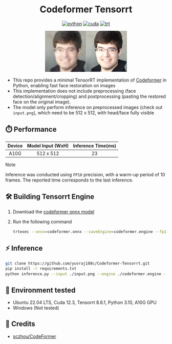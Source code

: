 <div align="center">

# Codeformer Tensorrt

[![python](https://img.shields.io/badge/python-3.10.12-green)](https://www.python.org/downloads/release/python-31012/)
[![cuda](https://img.shields.io/badge/cuda-12.3-green)](https://developer.nvidia.com/cuda-downloads)
[![trt](https://img.shields.io/badge/TRT-8.6-green)](https://developer.nvidia.com/tensorrt)

</div>

<p align="center">
  <img src="demo.png" height="128" />
</p>

- This repo provides a minimal TensorRT implementation of [Codeformer](https://github.com/sczhou/CodeFormer) in Python, enabling fast face restoration on images
- This implementation does not include preprocessing (face detection/alignment/cropping) and postprocessing (pasting the restored face on the original image).
- The model only perform inference on preprocessed images (check out `input.png`), which need to be 512 x 512, with head/face fully visible

## ⏱️ Performance

| Device | Model Input (WxH) | Inference Time(ms) |
| :----: | :---------------: | :----------------: |
|  A10G  |     512 x 512     |         23         |

> [!NOTE]
> Inference was conducted using `FP16` precision, with a warm-up period of 10 frames. The reported time corresponds to the last inference.

## 🛠️ Building Tensorrt Engine

1. Download the [codeformer onnx model](https://huggingface.co/yuvraj108c/codeformer-onnx/tree/main)
2. Run the following command

   ```bash
   trtexec --onnx=codeformer.onnx --saveEngine=codeformer.engine --fp16
   ```

## ⚡ Inference

```bash
git clone https://github.com/yuvraj108c/Codeformer-Tensorrt.git
pip install -r requirements.txt
python inference.py --input ./input.png --engine ./codeformer.engine --output ./output.png
```

## 🤖 Environment tested

- Ubuntu 22.04 LTS, Cuda 12.3, Tensorrt 8.6.1, Python 3.10, A10G GPU
- Windows (Not tested)

## 👏 Credits

- [sczhou/CodeFormer](https://github.com/sczhou/CodeFormer)
